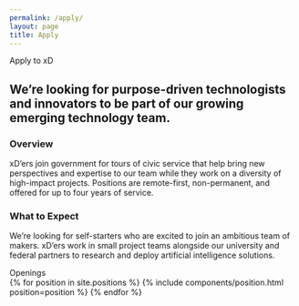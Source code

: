 ```yaml
---
permalink: /apply/
layout: page
title: Apply
---
```

<section class="apply-overview">
  <div class="grid-container">
    <div class="section-breadcrumb">Apply to xD</div>
    <h2>
      We’re looking for purpose-driven technologists and innovators to be part
      of our growing emerging technology team.
    </h2>
    <div class="grid-row grid-gap-lg">
      <div class="tablet:grid-col-6">
        <h3>Overview</h3>
        <p>
          xD’ers join government for tours of civic service that help bring new
          perspectives and expertise to our team while they work on a diversity
          of high-impact projects. Positions are remote-first, non-permanent, and
          offered for up to four years of service.
        </p>
      </div>
      <div class="tablet:grid-col-6">
        <h3>What to Expect</h3>
        <p>
          We’re looking for self-starters who are excited to join an ambitious
          team of makers. xD’ers work in small project teams alongside our
          university and federal partners to research and deploy artificial
          intelligence solutions.
        </p>
      </div>
    </div>
  </div>
</section>
<section class="apply-openings">
  <div class="grid-container">
    <div class="section-breadcrumb">Openings</div>
    <div class="grid-row">
      {% for position in site.positions %}
        {% include components/position.html position=position %}
      {% endfor %}
    </div>
  </div>
</section>